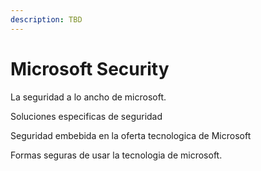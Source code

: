 ```yaml
---
description: TBD
---
```


# Microsoft Security

La seguridad a lo ancho de microsoft.

Soluciones especificas de seguridad



Seguridad embebida en la oferta tecnologica de Microsoft

Formas seguras de usar la tecnologia de microsoft.

